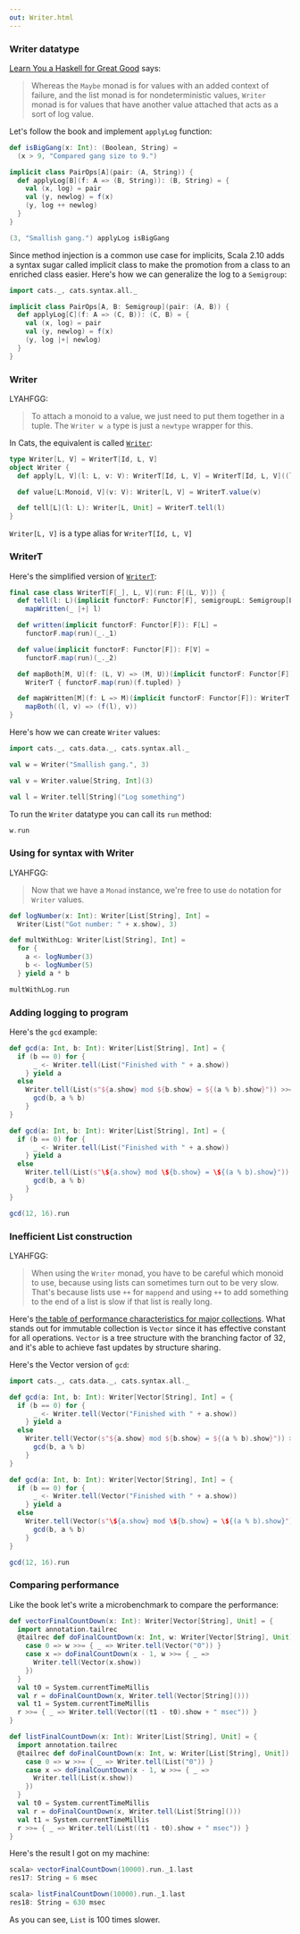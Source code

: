 ```yaml
---
out: Writer.html
---
```


  [fafmm]: http://learnyouahaskell.com/for-a-few-monads-more
  [DataPackageSource]: $catsBaseUrl$/core/src/main/scala/cats/data/package.scala
  [WriterTSource]: $catsBaseUrl$/core/src/main/scala/cats/data/WriterT.scala
  [performance-characteristics]: http://docs.scala-lang.org/overviews/collections/performance-characteristics.html

### Writer datatype

[Learn You a Haskell for Great Good][fafmm] says:

> Whereas the `Maybe` monad is for values with an added context of failure, and the list monad is for nondeterministic values,
> `Writer` monad is for values that have another value attached that acts as a sort of log value.

Let's follow the book and implement `applyLog` function:

```scala mdoc
def isBigGang(x: Int): (Boolean, String) =
  (x > 9, "Compared gang size to 9.")

implicit class PairOps[A](pair: (A, String)) {
  def applyLog[B](f: A => (B, String)): (B, String) = {
    val (x, log) = pair
    val (y, newlog) = f(x)
    (y, log ++ newlog)
  }
}

(3, "Smallish gang.") applyLog isBigGang
```

Since method injection is a common use case for implicits, Scala 2.10 adds a syntax sugar called implicit class to make the promotion from a class to an enriched class easier.
Here's how we can generalize the log to a `Semigroup`:

```scala mdoc:reset
import cats._, cats.syntax.all._

implicit class PairOps[A, B: Semigroup](pair: (A, B)) {
  def applyLog[C](f: A => (C, B)): (C, B) = {
    val (x, log) = pair
    val (y, newlog) = f(x)
    (y, log |+| newlog)
  }
}
```

### Writer

LYAHFGG:

> To attach a monoid to a value, we just need to put them together in a tuple. The `Writer w a` type is just a `newtype` wrapper for this.

In Cats, the equivalent is called [`Writer`][DataPackageSource]:

```scala
type Writer[L, V] = WriterT[Id, L, V]
object Writer {
  def apply[L, V](l: L, v: V): WriterT[Id, L, V] = WriterT[Id, L, V]((l, v))

  def value[L:Monoid, V](v: V): Writer[L, V] = WriterT.value(v)

  def tell[L](l: L): Writer[L, Unit] = WriterT.tell(l)
}
```

`Writer[L, V]` is a type alias for `WriterT[Id, L, V]`

### WriterT

Here's the simplified version of [`WriterT`][WriterTSource]:

```scala
final case class WriterT[F[_], L, V](run: F[(L, V)]) {
  def tell(l: L)(implicit functorF: Functor[F], semigroupL: Semigroup[L]): WriterT[F, L, V] =
    mapWritten(_ |+| l)

  def written(implicit functorF: Functor[F]): F[L] =
    functorF.map(run)(_._1)

  def value(implicit functorF: Functor[F]): F[V] =
    functorF.map(run)(_._2)

  def mapBoth[M, U](f: (L, V) => (M, U))(implicit functorF: Functor[F]): WriterT[F, M, U] =
    WriterT { functorF.map(run)(f.tupled) }

  def mapWritten[M](f: L => M)(implicit functorF: Functor[F]): WriterT[F, M, V] =
    mapBoth((l, v) => (f(l), v))
}
```

Here's how we can create `Writer` values:

```scala mdoc
import cats._, cats.data._, cats.syntax.all._

val w = Writer("Smallish gang.", 3)

val v = Writer.value[String, Int](3)

val l = Writer.tell[String]("Log something")
```

To run the `Writer` datatype you can call its `run` method:

```scala mdoc
w.run
```

### Using for syntax with Writer

LYAHFGG:

> Now that we have a `Monad` instance, we're free to use `do` notation for `Writer` values.

```scala mdoc
def logNumber(x: Int): Writer[List[String], Int] =
  Writer(List("Got number: " + x.show), 3)

def multWithLog: Writer[List[String], Int] =
  for {
    a <- logNumber(3)
    b <- logNumber(5)
  } yield a * b

multWithLog.run
```

### Adding logging to program

Here's the `gcd` example:

```scala mdoc:invisible
def gcd(a: Int, b: Int): Writer[List[String], Int] = {
  if (b == 0) for {
      _ <- Writer.tell(List("Finished with " + a.show))
    } yield a
  else
    Writer.tell(List(s"${a.show} mod ${b.show} = ${(a % b).show}")) >>= { _ =>
      gcd(b, a % b)
    }
}
```

```scala
def gcd(a: Int, b: Int): Writer[List[String], Int] = {
  if (b == 0) for {
      _ <- Writer.tell(List("Finished with " + a.show))
    } yield a
  else
    Writer.tell(List(s"\${a.show} mod \${b.show} = \${(a % b).show}")) >>= { _ =>
      gcd(b, a % b)
    }
}
```

```scala mdoc
gcd(12, 16).run
```

### Inefficient List construction

LYAHFGG:

> When using the `Writer` monad, you have to be careful which monoid to use, because using lists can sometimes
> turn out to be very slow. That's because lists use `++` for `mappend` and using `++` to add something to
> the end of a list is slow if that list is really long.


Here's [the table of performance characteristics for major collections][performance-characteristics]. What stands out for immutable collection is `Vector` since it has effective constant for all operations. `Vector` is a tree structure with the branching factor of 32, and it's able to achieve fast updates by structure sharing.

Here's the Vector version of `gcd`:

```scala mdoc:reset:invisible
import cats._, cats.data._, cats.syntax.all._

def gcd(a: Int, b: Int): Writer[Vector[String], Int] = {
  if (b == 0) for {
      _ <- Writer.tell(Vector("Finished with " + a.show))
    } yield a
  else
    Writer.tell(Vector(s"${a.show} mod ${b.show} = ${(a % b).show}")) >>= { _ =>
      gcd(b, a % b)
    }
}
```

```scala
def gcd(a: Int, b: Int): Writer[Vector[String], Int] = {
  if (b == 0) for {
      _ <- Writer.tell(Vector("Finished with " + a.show))
    } yield a
  else
    Writer.tell(Vector(s"\${a.show} mod \${b.show} = \${(a % b).show}")) >>= { _ =>
      gcd(b, a % b)
    }
}
```

```scala mdoc
gcd(12, 16).run
```

### Comparing performance

Like the book let's write a microbenchmark to compare the performance:

```scala mdoc
def vectorFinalCountDown(x: Int): Writer[Vector[String], Unit] = {
  import annotation.tailrec
  @tailrec def doFinalCountDown(x: Int, w: Writer[Vector[String], Unit]): Writer[Vector[String], Unit] = x match {
    case 0 => w >>= { _ => Writer.tell(Vector("0")) }
    case x => doFinalCountDown(x - 1, w >>= { _ =>
      Writer.tell(Vector(x.show))
    })
  }
  val t0 = System.currentTimeMillis
  val r = doFinalCountDown(x, Writer.tell(Vector[String]()))
  val t1 = System.currentTimeMillis
  r >>= { _ => Writer.tell(Vector((t1 - t0).show + " msec")) }
}

def listFinalCountDown(x: Int): Writer[List[String], Unit] = {
  import annotation.tailrec
  @tailrec def doFinalCountDown(x: Int, w: Writer[List[String], Unit]): Writer[List[String], Unit] = x match {
    case 0 => w >>= { _ => Writer.tell(List("0")) }
    case x => doFinalCountDown(x - 1, w >>= { _ =>
      Writer.tell(List(x.show))
    })
  }
  val t0 = System.currentTimeMillis
  val r = doFinalCountDown(x, Writer.tell(List[String]()))
  val t1 = System.currentTimeMillis
  r >>= { _ => Writer.tell(List((t1 - t0).show + " msec")) }
}
```

Here's the result I got on my machine:

```scala
scala> vectorFinalCountDown(10000).run._1.last
res17: String = 6 msec

scala> listFinalCountDown(10000).run._1.last
res18: String = 630 msec
```

As you can see, `List` is 100 times slower.
